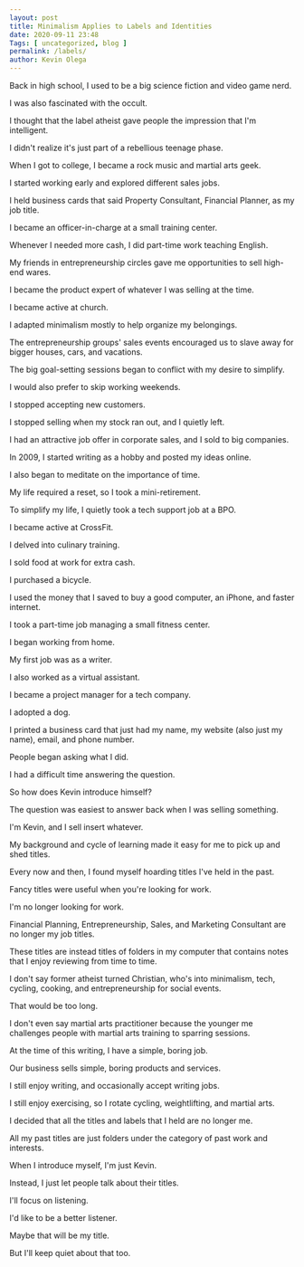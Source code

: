 ```yaml
--- 
layout: post 
title: Minimalism Applies to Labels and Identities 
date: 2020-09-11 23:48
Tags: [ uncategorized, blog ]
permalink: /labels/ 
author: Kevin Olega 
--- 
```

Back in high school, I used to be a big science fiction and video game nerd.

I was also fascinated with the occult.

I thought that the label atheist gave people the impression that I'm intelligent.

I didn't realize it's just part of a rebellious teenage phase.

When I got to college, I became a rock music and martial arts geek.

I started working early and explored different sales jobs.

I held business cards that said Property Consultant, Financial Planner, as my job title.

I became an officer-in-charge at a small training center.

Whenever I needed more cash, I did part-time work teaching English.

My friends in entrepreneurship circles gave me opportunities to sell high-end wares.

I became the product expert of whatever I was selling at the time.

I became active at church.

I adapted minimalism mostly to help organize my belongings.

The entrepreneurship groups' sales events encouraged us to slave away for bigger houses, cars, and vacations.

The big goal-setting sessions began to conflict with my desire to simplify.

I would also prefer to skip working weekends.

I stopped accepting new customers.

I stopped selling when my stock ran out, and I quietly left.

I had an attractive job offer in corporate sales, and I sold to big companies.

In 2009, I started writing as a hobby and posted my ideas online.

I also began to meditate on the importance of time.

My life required a reset, so I took a mini-retirement.

To simplify my life, I quietly took a tech support job at a BPO.

I became active at CrossFit.

I delved into culinary training.

I sold food at work for extra cash.

I purchased a bicycle.

I used the money that I saved to buy a good computer, an iPhone, and faster internet.

I took a part-time job managing a small fitness center.

I began working from home.

My first job was as a writer.

I also worked as a virtual assistant.

I became a project manager for a tech company.

I adopted a dog.

I printed a business card that just had my name, my website (also just my name), email, and phone number.

People began asking what I did.

I had a difficult time answering the question.

So how does Kevin introduce himself?

The question was easiest to answer back when I was selling something.

I'm Kevin, and I sell insert whatever.

My background and cycle of learning made it easy for me to pick up and shed titles.

Every now and then, I found myself hoarding titles I've held in the past.

Fancy titles were useful when you're looking for work.

I'm no longer looking for work.

Financial Planning, Entrepreneurship, Sales, and Marketing Consultant are no longer my job titles.

These titles are instead titles of folders in my computer that contains notes that I enjoy reviewing from time to time.

I don't say former atheist turned Christian, who's into minimalism, tech, cycling, cooking, and entrepreneurship for social events.

That would be too long.

I don't even say martial arts practitioner because the younger me challenges people with martial arts training to sparring sessions.

At the time of this writing, I have a simple, boring job.

Our business sells simple, boring products and services.

I still enjoy writing, and occasionally accept writing jobs.

I still enjoy exercising, so I rotate cycling, weightlifting, and martial arts.

I decided that all the titles and labels that I held are no longer me.

All my past titles are just folders under the category of past work and interests.

When I introduce myself, I'm just Kevin.

Instead, I just let people talk about their titles.

I'll focus on listening.

I'd like to be a better listener.

Maybe that will be my title.

But I'll keep quiet about that too.

